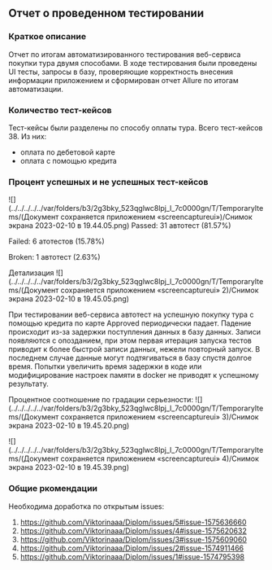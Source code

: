 ## Отчет о проведенном тестировании

### Краткое описание
Отчет по итогам автоматизированного тестирования веб-сервиса покупки тура двумя способами. В ходе тестирования были проведены UI тесты, запросы в базу, проверяющие корректность внесения информации приложением и сформирован отчет Allure по итогам автоматизации.

### Количество тест-кейсов
Тест-кейсы были разделены по способу оплаты тура.
Всего тест-кейсов 38. Из них:
- оплата по дебетовой карте
- оплата с помощью кредита

### Процент успешных и не успешных тест-кейсов

![](../../../../../var/folders/b3/2g3bky_523qglwc8lpj_l_7c0000gn/T/TemporaryItems/(Документ сохраняется приложением «screencaptureui»)/Снимок экрана 2023-02-10 в 19.44.05.png)
Passed: 31 автотест (81.57%)

Failed: 6 атотестов (15.78%)

Broken: 1 автотест (2.63%) 

Детализация
![](../../../../../var/folders/b3/2g3bky_523qglwc8lpj_l_7c0000gn/T/TemporaryItems/(Документ сохраняется приложением «screencaptureui» 2)/Снимок экрана 2023-02-10 в 19.45.05.png)

При тестировании веб-сервиса автотест на успешную покупку тура с помощью кредита по карте Approved периодически падает. Падение происходит из-за задержки поступления данных в базу данных. Записи появляются с опозданием, при этом первая итерация запуска тестов приводит к более быстрой записи данных, нежели повторный запуск. В последнем случае данные могут подтягиваться в базу спустя долгое время. Попытки увеличить время задержки в коде или модифицирование настроек памяти в docker не приводят к успешному результату. 


Процентное соотношение по градации серьезности:
![](../../../../../var/folders/b3/2g3bky_523qglwc8lpj_l_7c0000gn/T/TemporaryItems/(Документ сохраняется приложением «screencaptureui» 3)/Снимок экрана 2023-02-10 в 19.45.20.png)

![](../../../../../var/folders/b3/2g3bky_523qglwc8lpj_l_7c0000gn/T/TemporaryItems/(Документ сохраняется приложением «screencaptureui» 4)/Снимок экрана 2023-02-10 в 19.45.39.png)


### Общие ркомендации
Необходима доработка по открытым issues:
1. https://github.com/Viktorinaaa/Diplom/issues/5#issue-1575636660
2. https://github.com/Viktorinaaa/Diplom/issues/4#issue-1575620632
3. https://github.com/Viktorinaaa/Diplom/issues/3#issue-1575609060
4. https://github.com/Viktorinaaa/Diplom/issues/2#issue-1574911466
5. https://github.com/Viktorinaaa/Diplom/issues/1#issue-1574795398
